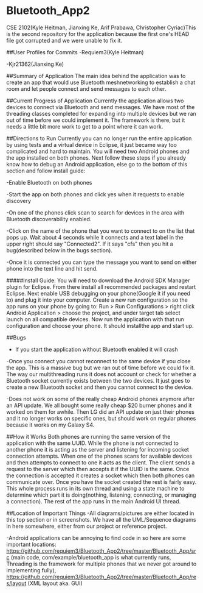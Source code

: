 # Bluetooth_App2
CSE 2102(Kyle Heitman, Jianxing Ke, Arif Prabawa, Christopher Cyriac)This is the second repository for the application because the first one's HEAD file got corrupted and we were unable to fix it. 

##User Profiles for Commits
-Requiem3(Kyle Heitman)

-Kjr21362(Jianxing Ke)

##Summary of Application
The main idea behind the application was to create an app that would use Bluetooth meshnetworking to establish a chat room and let people connect and send messages to each other.

##Current Progress of Application
Currently the application allows two devices to connect via Bluetooth and send messages. We have most of the threading classes completed for expanding into multiple devices but we ran out of time before we could implement it. The framework is there, but it needs a little bit more work to get to a point where it can work.

##Directions to Run
Currently you can no longer run the entire application by using tests and a virtual device in Eclipse, it just became way too complicated and hard to maintain. You will need two Android phones and the app installed on both phones. Next follow these steps if you already know how to debug an Android application, else go to the bottom of this section and follow install guide:

-Enable Bluetooth on both phones

-Start the app on both phones and click yes when it requests to enable discovery

-On one of the phones click scan to search for devices in the area with Bluetooth discoverability enabled.

-Click on the name of the phone that you want to connect to on the list that pops up. Wait about 4 seconds while it connects and a text label in the upper right should say "Connected2". If it says "cfs" then you hit a bug(described below in the bugs section).

-Once it is connected you can type the message you want to send on either phone into the text line and hit send.

#####Install Guide:
You will need to download the Android SDK Manager plugin for Eclipse. From there install all recommended packages and restart Eclipse. Next enable USB debugging on your phone(Google it if you need to) and plug it into your computer. Create a new run configuration so the app runs on your phone by going to: Run > Run Configurations > right click Android Application > choose the project, and under target tab select launch on all compatible devices. Now run the application with that run configuration and choose your phone. It should installthe app and start up.

##Bugs
- If you start the application without Bluetooth enabled it will crash

-Once you connect you cannot reconnect to the same device if you close the app. This is a massive bug but we ran out of time before we could fix it. The way our multithreading runs it does not account or check for whether a Bluetooth socket currently exists between the two devices. It just goes to create a new Bluetooth socket and then you cannot connect to the device.

-Does not work on some of the really cheap Android phones anymore after an API update. We all bought some really cheap $20 burner phones and it worked on them for awhile. Then LG did an API update on just their phones and it no longer works on specific ones, but should work on regular phones because it works on my Galaxy S4.

##How it Works
Both phones are running the same version of the application with the same UUID. While the phone is not connected to another phone it is acting as the server and listening for incoming socket connection attempts. When one of the phones scans for available devices and then attempts to connect to one it acts as the client. The client sends a request to the server which then accepts it if the UUID is the same. Once the connection is accepted it creates a socket which then both phones can communicate over. Once you have the socket created the rest is fairly easy. This whole process runs in its own thread and using a state machine to determine which part it is doing(nothing, listening, connecting, or managing a connection). The rest of the app runs in the main Android UI thread.

##Location of Important Things
-All diagrams/pictures are either located in this top section or in screenshots. We have all the UML/Sequence diagrams in here somewhere, either from our project or reference project.

-Android applications can be annoying to find code in so here are some important locations: https://github.com/requiem3/Bluetooth_App2/tree/master/Bluetooth_App/src (main code, com/example/bluetooth_app is what currently runs, Threading is the framework for multiple phones that we never got around to implementing fully), https://github.com/requiem3/Bluetooth_App2/tree/master/Bluetooth_App/res/layout (XML layout aka. GUI)
